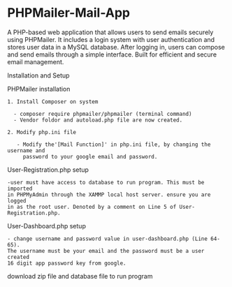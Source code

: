 # PHPMailer-Mail-App
A PHP-based web application that allows users to send emails securely using PHPMailer. It includes a login system with user authentication and stores user data in a MySQL database. After logging in, users can compose and send emails through a simple interface. Built for efficient and secure email management.

Installation and Setup

  PHPMailer installation
  
    1. Install Composer on system
    
      - composer require phpmailer/phpmailer (terminal command)
      - Vendor foldor and autoload.php file are now created.
      
    2. Modify php.ini file
    
       - Modify the'[Mail Function]' in php.ini file, by changing the username and 
         password to your google email and password.

  User-Registration.php setup
  
    -user must have access to database to run program. This must be imported 
    in PHPMyAdmin through the XAMMP local host server. ensure you are logged       
    in as the root user. Denoted by a comment on Line 5 of User-Registration.php.

  User-Dashboard.php setup
  
    - change username and password value in user-dashboard.php (Line 64-65). 
    The username must be your email and the password must be a user created       
    16 digit app password key from google.
    
  download zip file and database file to run program
    
